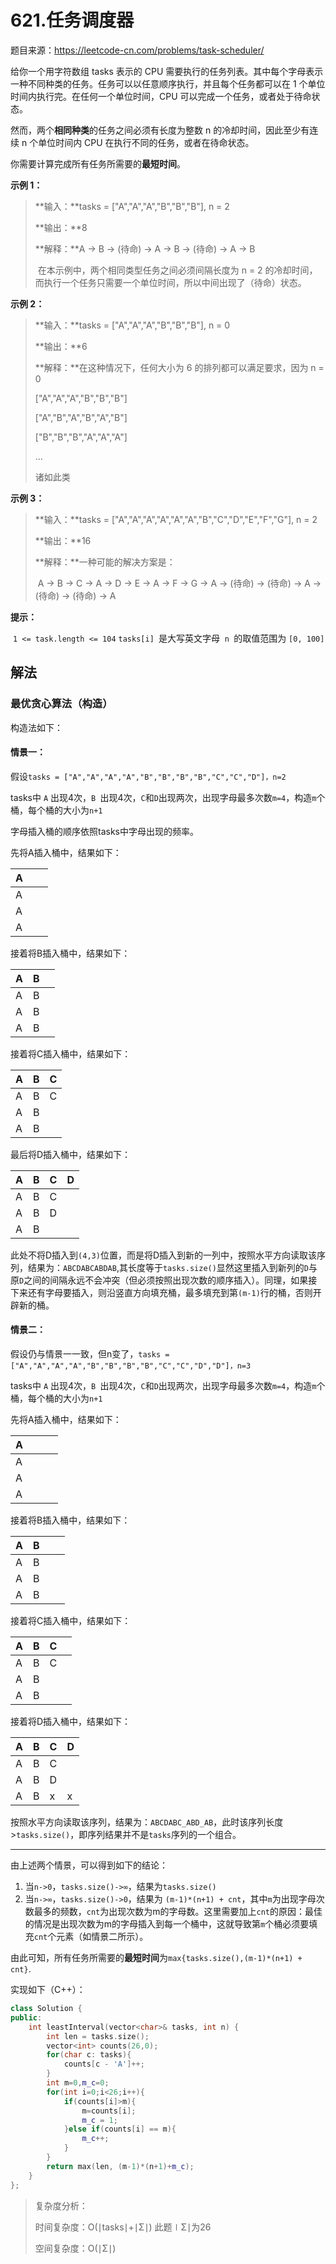 # 621.任务调度器

题目来源：https://leetcode-cn.com/problems/task-scheduler/

给你一个用字符数组 tasks 表示的 CPU 需要执行的任务列表。其中每个字母表示一种不同种类的任务。任务可以以任意顺序执行，并且每个任务都可以在 1 个单位时间内执行完。在任何一个单位时间，CPU 可以完成一个任务，或者处于待命状态。

然而，两个**相同种类**的任务之间必须有长度为整数 n 的冷却时间，因此至少有连续 n 个单位时间内 CPU 在执行不同的任务，或者在待命状态。

你需要计算完成所有任务所需要的**最短时间**。

**示例 1：**

> **输入：**tasks = ["A","A","A","B","B","B"], n = 2
>
> **输出：**8
>
> **解释：**A -> B -> (待命) -> A -> B -> (待命) -> A -> B
>
> ​     在本示例中，两个相同类型任务之间必须间隔长度为 n = 2 的冷却时间，而执行一个任务只需要一个单位时间，所以中间出现了（待命）状态。 

**示例 2：**

> **输入：**tasks = ["A","A","A","B","B","B"], n = 0
>
> **输出：**6
>
> **解释：**在这种情况下，任何大小为 6 的排列都可以满足要求，因为 n = 0
>
> ["A","A","A","B","B","B"]
>
> ["A","B","A","B","A","B"]
>
> ["B","B","B","A","A","A"]
>
> ...
>
> 诸如此类

**示例 3：**

> **输入：**tasks = ["A","A","A","A","A","A","B","C","D","E","F","G"], n = 2
>
> **输出：**16
>
> **解释：**一种可能的解决方案是：
>
> ​     A -> B -> C -> A -> D -> E -> A -> F -> G -> A -> (待命) -> (待命) -> A -> (待命) -> (待命) -> A

**提示：**

​		`1 <= task.length <= 104`
​		`tasks[i] `是大写英文字母
​		`n `的取值范围为 `[0, 100]`

## 解法

### 最优贪心算法（构造）

构造法如下：

#### 情景一：

假设`tasks = ["A","A","A","A","B","B","B","B","C","C","D"]，n=2`

tasks中 `A` 出现4次，`B `出现4次，`C`和`D`出现两次，出现字母最多次数`m=4`，构造`m`个桶，每个桶的大小为`n+1`

字母插入桶的顺序依照tasks中字母出现的频率。

先将A插入桶中，结果如下：

| A    |      |      |
| ---- | ---- | ---- |
| A    |      |      |
| A    |      |      |
| A    |      |      |

接着将B插入桶中，结果如下：

| A    | B    |      |
| ---- | ---- | ---- |
| A    | B    |      |
| A    | B    |      |
| A    | B    |      |

接着将C插入桶中，结果如下：

| A    | B    | C    |
| ---- | ---- | ---- |
| A    | B    | C    |
| A    | B    |      |
| A    | B    |      |

最后将D插入桶中，结果如下：

| A    | B    | C    | D    |
| ---- | ---- | ---- | ---- |
| A    | B    | C    |      |
| A    | B    | D    |      |
| A    | B    |      |      |

此处不将D插入到`(4,3)`位置，而是将D插入到新的一列中，按照水平方向读取该序列，结果为：`ABCDABCABDAB`,其长度等于`tasks.size()`显然这里插入到新列的`D`与原`D`之间的间隔永远不会冲突（但必须按照出现次数的顺序插入）。同理，如果接下来还有字母要插入，则沿竖直方向填充桶，最多填充到第`(m-1)`行的桶，否则开辟新的桶。

#### 情景二：

假设仍与情景一一致，但n变了，`tasks = ["A","A","A","A","B","B","B","B","C","C","D","D"]，n=3`

tasks中 `A` 出现4次，`B `出现4次，`C`和`D`出现两次，出现字母最多次数`m=4`，构造`m`个桶，每个桶的大小为`n+1`

先将A插入桶中，结果如下：

| A    |      |      |      |
| ---- | ---- | ---- | ---- |
| A    |      |      |      |
| A    |      |      |      |
| A    |      |      |      |

接着将B插入桶中，结果如下：

| A    | B    |      |      |
| ---- | ---- | ---- | ---- |
| A    | B    |      |      |
| A    | B    |      |      |
| A    | B    |      |      |

接着将C插入桶中，结果如下：

| A    | B    | C    |      |
| ---- | ---- | ---- | ---- |
| A    | B    | C    |      |
| A    | B    |      |      |
| A    | B    |      |      |

接着将D插入桶中，结果如下：

| A    | B    | C    | D    |
| ---- | ---- | ---- | ---- |
| A    | B    | C    |      |
| A    | B    | D    |      |
| A    | B    | x    | x    |

按照水平方向读取该序列，结果为：`ABCDABC_ABD_AB`，此时该序列长度>`tasks.size()`，即序列结果并不是`tasks`序列的一个组合。

---

由上述两个情景，可以得到如下的结论：

1. 当`n->0`，`tasks.size()->∞`，结果为`tasks.size()`
2. 当`n->∞`，`tasks.size()->0`，结果为 `(m-1)*(n+1) + cnt`，其中`m`为出现字母次数最多的频数，`cnt`为出现次数为m的字母数。这里需要加上`cnt`的原因：最佳的情况是出现次数为m的字母插入到每一个桶中，这就导致第`m`个桶必须要填充`cnt`个元素（如情景二所示）。

由此可知，所有任务所需要的**最短时间**为`max{tasks.size(),(m-1)*(n+1) + cnt}`.

实现如下（C++）：

```c++
class Solution {
public:
    int leastInterval(vector<char>& tasks, int n) {
        int len = tasks.size();
        vector<int> counts(26,0);
        for(char c: tasks){
            counts[c - 'A']++;
        }
        int m=0,m_c=0;
        for(int i=0;i<26;i++){
            if(counts[i]>m){
                m=counts[i];
                m_c = 1;
            }else if(counts[i] == m){
                m_c++;
            }
        }
        return max(len, (m-1)*(n+1)+m_c);
    }
};
```

>复杂度分析：
>
>时间复杂度：O(∣tasks∣+∣Σ∣)  此题∣Σ∣为26
>
>空间复杂度：O(∣Σ∣) 